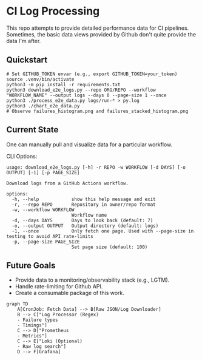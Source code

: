 # CI Log Processing

This repo attempts to provide detailed performance data for CI pipelines.
Sometimes, the basic data views provided by Github don't quite provide the data I'm after.

## Quickstart

```
# Set GITHUB_TOKEN envar (e.g., export GITHUB_TOKEN=your_token)
source .venv/bin/activate
python3 -m pip install -r requirements.txt
python3 download_e2e_logs.py --repo ORG/REPO --workflow "WORKFLOW_NAME" --output logs --days 0 --page-size 1 --once
python3 ./process_e2e_data.py logs/run-* > py.log
python3 ./chart_e2e_data.py
# Observe failures_histogram.png and failures_stacked_histogram.png
```

## Current State

One can manually pull and visualize data for a particular workflow.

CLI Options:

```
usage: download_e2e_logs.py [-h] -r REPO -w WORKFLOW [-d DAYS] [-o OUTPUT] [-1] [-p PAGE_SIZE]

Download logs from a GitHub Actions workflow.

options:
  -h, --help            show this help message and exit
  -r, --repo REPO       Repository in owner/repo format
  -w, --workflow WORKFLOW
                        Workflow name
  -d, --days DAYS       Days to look back (default: 7)
  -o, --output OUTPUT   Output directory (default: logs)
  -1, --once            Only fetch one page. Used with --page-size in testing to avoid API rate-limits
  -p, --page-size PAGE_SIZE
                        Set page size (default: 100)
```

## Future Goals

* Provide data to a monitoring/observability stack (e.g., LGTM).
* Handle rate-limiting for Github API.
* Create a consumable package of this work.

```mermaid
graph TD
    A[CronJob: Fetch Data] --> B[Raw JSON/Log Downloader]
    B --> C["Log Processor (Regex)
    - Failure types
    - Timings"]
    C --> D["Prometheus
    - Metrics"]
    C --> E["Loki (Optional)
    - Raw log search"]
    D --> F[Grafana]
```
